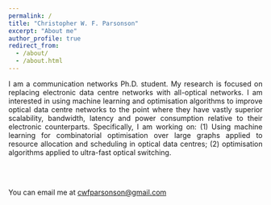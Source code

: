 ```yaml
---
permalink: /
title: "Christopher W. F. Parsonson"
excerpt: "About me"
author_profile: true
redirect_from: 
  - /about/
  - /about.html
---
```


<div style="text-align: justify"> 
I am a communication networks Ph.D. student. My research is focused on replacing electronic data centre networks with all-optical networks. I am interested in using machine learning and optimisation algorithms to improve optical data centre networks to the point where they have vastly superior scalability, bandwidth, latency and power consumption relative to their electronic counterparts. Specifically, I am working on: (1) Using machine learning for combinatorial optimisation over large graphs applied to resource allocation and scheduling in optical data centres; (2) optimisation algorithms applied to ultra-fast optical switching. 
</div>

<br/><br/>

You can email me at cwfparsonson@gmail.com
